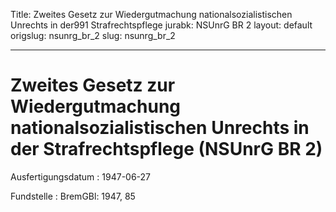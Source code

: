 Title: Zweites Gesetz zur Wiedergutmachung nationalsozialistischen Unrechts in der991
  Strafrechtspflege
jurabk: NSUnrG BR 2
layout: default
origslug: nsunrg_br_2
slug: nsunrg_br_2

---

# Zweites Gesetz zur Wiedergutmachung nationalsozialistischen Unrechts in der Strafrechtspflege (NSUnrG BR 2)

Ausfertigungsdatum
:   1947-06-27

Fundstelle
:   BremGBl: 1947, 85

